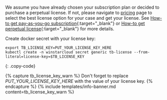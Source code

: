 We assume you have already chosen your subscription plan or decided to purchase a perpetual license.
If not, please navigate to [pricing](/pricing/) page to select the best license option for your case and get your license.
See [How-to get pay-as-you-go subscription](https://www.youtube.com/watch?v=dK-QDFGxWek){:target="_blank"} or [How-to get perpetual license](https://www.youtube.com/watch?v=GPe0lHolWek){:target="_blank"} for more details.

Create docker secret with your license key:

```text
export TB_LICENSE_KEY=PUT_YOUR_LICENSE_KEY_HERE 
kubectl create -n winstarcloud secret generic tb-license --from-literal=license-key=$TB_LICENSE_KEY
```
{: .copy-code}

{% capture tb_license_key_warn %}
Don't forget to replace *PUT_YOUR_LICENSE_KEY_HERE* with the value of your license key.
{% endcapture %}
{% include templates/info-banner.md content=tb_license_key_warn %}